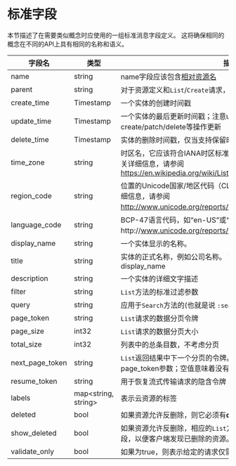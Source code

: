 # 标准字段

本节描述了在需要类似概念时应使用的一组标准消息字段定义。 这将确保相同的概念在不同的API上具有相同的名称和语义。

| 字段名            | 类型                  | 描述                                                                                                                                         |
| ----------------- | --------------------- | -------------------------------------------------------------------------------------------------------------------------------------------- |
| name              | string                | name字段应该包含[相对资源名](https://cloud.google.com/apis/design/resource_names#relative_resource_name)                                     |
| parent            | string                | 对于资源定义和`List`/`Create`请求，parent字段应包含父级相对资源名                                                                            |
| create\_time      | Timestamp             | 一个实体的创建时间戳                                                                                                                         |
| update\_time      | Timestamp             | 一个实体的最后更新时间戳；注意update_time会被create/patch/delete等操作更新                                                                   |
| delete\_time      | Timestamp             | 实体的删除时间戳，仅当支持保留时。                                                                                                           |
| time\_zone        | string                | 时区名，它应该符合IANA时区标准，如"America/Los_Angeles"。 有关详细信息，请参阅 https://en.wikipedia.org/wiki/List_of_tz_database_time_zones. |
| region\_code      | string                | 位置的Unicode国家/地区代码（CLDR），例如“US”和“419”。 有关详细信息，请参阅 http://www.unicode.org/reports/tr35/#unicode_region_subtag。      |
| language\_code    | string                | BCP-47语言代码，如“en-US”或“sr-Latn”。 有关详细信息，请参阅http://www.unicode.org/reports/tr35/#Unicode_locale_identifier。                  |
| display\_name     | string                | 一个实体显示的名称。                                                                                                                         |
| title             | string                | 实体的正式名称，例如公司名称。 它应该被视为正规版本的display\_name                                                                           |
| description       | string                | 一个实体的详细文字描述                                                                                                                       |
| filter            | string                | `List`方法的标准过滤参数                                                                                                                     |
| query             | string                | 应用于`Search`方法的(也就是说 `:search`)过滤参数                                                                                             |
| page\_token       | string                | `List`请求的数据分页令牌                                                                                                                     |
| page\_size        | int32                 | `List`请求的数据分页大小                                                                                                                     |
| total\_size       | int32                 | 列表中的总条目数，不考虑分页                                                                                                                 |
| next\_page\_token | string                | `List`返回结果中下一个分页的令牌。它应该在后续请求中传递为page_token参数；空值意味着没有更多数据                                             |
| resume\_token     | string                | 用于恢复流式传输请求的隐含令牌                                                                                                               |
| labels            | map\<string, string\> | 表示云资源的标签                                                                                                                             |
| deleted           | bool                  | 如果资源允许反删除，则它必须有**deleted**字段表示资源是否已被删除                                                                            |
| show\_deleted     | bool                  | 如果资源允许反删除，相应的`List`方法必须有一个**show_deleted**字段，以便客户端发现已删除的资源。                                             |
| validate_only     | bool                  | 如果为true，则表示给定的请求仅需要被检验，而不是被执行。                                                                                     |
